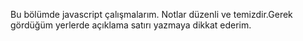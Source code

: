 Bu bölümde javascript çalışmalarım. Notlar düzenli ve temizdir.Gerek gördüğüm yerlerde açıklama satırı yazmaya dikkat ederim.